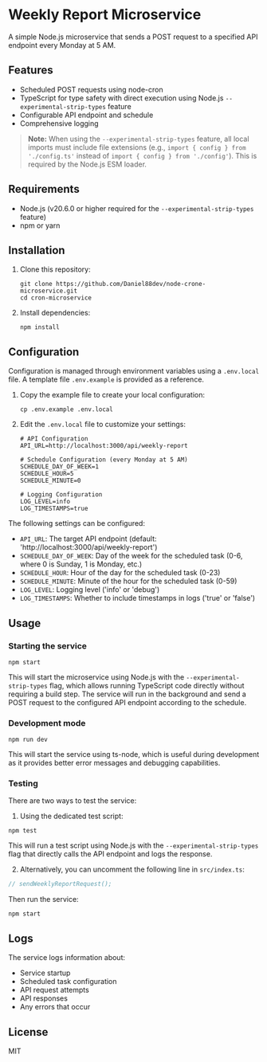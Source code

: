 # Weekly Report Microservice

A simple Node.js microservice that sends a POST request to a specified API endpoint every Monday at 5 AM.

## Features

- Scheduled POST requests using node-cron
- TypeScript for type safety with direct execution using Node.js `--experimental-strip-types` feature
- Configurable API endpoint and schedule
- Comprehensive logging

> **Note:** When using the `--experimental-strip-types` feature, all local imports must include file extensions (e.g., `import { config } from './config.ts'` instead of `import { config } from './config'`). This is required by the Node.js ESM loader.

## Requirements

- Node.js (v20.6.0 or higher required for the `--experimental-strip-types` feature)
- npm or yarn

## Installation

1. Clone this repository:
   ```
   git clone https://github.com/Daniel88dev/node-crone-microservice.git
   cd cron-microservice
   ```

2. Install dependencies:
   ```
   npm install
   ```


## Configuration

Configuration is managed through environment variables using a `.env.local` file. A template file `.env.example` is provided as a reference.

1. Copy the example file to create your local configuration:
   ```
   cp .env.example .env.local
   ```

2. Edit the `.env.local` file to customize your settings:

   ```
   # API Configuration
   API_URL=http://localhost:3000/api/weekly-report

   # Schedule Configuration (every Monday at 5 AM)
   SCHEDULE_DAY_OF_WEEK=1
   SCHEDULE_HOUR=5
   SCHEDULE_MINUTE=0

   # Logging Configuration
   LOG_LEVEL=info
   LOG_TIMESTAMPS=true
   ```

The following settings can be configured:

- `API_URL`: The target API endpoint (default: 'http://localhost:3000/api/weekly-report')
- `SCHEDULE_DAY_OF_WEEK`: Day of the week for the scheduled task (0-6, where 0 is Sunday, 1 is Monday, etc.)
- `SCHEDULE_HOUR`: Hour of the day for the scheduled task (0-23)
- `SCHEDULE_MINUTE`: Minute of the hour for the scheduled task (0-59)
- `LOG_LEVEL`: Logging level ('info' or 'debug')
- `LOG_TIMESTAMPS`: Whether to include timestamps in logs ('true' or 'false')

## Usage

### Starting the service

```
npm start
```

This will start the microservice using Node.js with the `--experimental-strip-types` flag, which allows running TypeScript code directly without requiring a build step. The service will run in the background and send a POST request to the configured API endpoint according to the schedule.

### Development mode

```
npm run dev
```

This will start the service using ts-node, which is useful during development as it provides better error messages and debugging capabilities.

### Testing

There are two ways to test the service:

1. Using the dedicated test script:

```
npm test
```

This will run a test script using Node.js with the `--experimental-strip-types` flag that directly calls the API endpoint and logs the response.

2. Alternatively, you can uncomment the following line in `src/index.ts`:

```typescript
// sendWeeklyReportRequest();
```

Then run the service:

```
npm start
```

## Logs

The service logs information about:
- Service startup
- Scheduled task configuration
- API request attempts
- API responses
- Any errors that occur

## License

MIT
